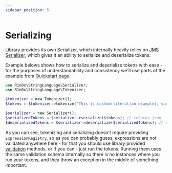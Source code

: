 ```yaml
---
sidebar_position: 5
---
```


# Serializing

Library provides its own Serializer, which internally heavily relies on [JMS Serializer](https://github.com/schmittjoh/serializer), 
which gives it an ability to serialize and deserialize tokens.

Example belows shows how to serialize and deserialize tokens with ease - for the purposes of understandability and consistency 
we'll use parts of the example from [Quickstart page](/string-language/quickstart). 

```php
use R1n0x\StringLanguage\Serializer;
use R1n0x\StringLanguage\Tokenizer;

$tokenizer = new Tokenizer();
$tokens = $tokenizer->tokenize('This is custom(literal(an example), var1) you can build');

$serializer = new Serializer();
$serializedTokens = $serializer->serialize($tokens); // returns json
$deserializedTokens = $serializer->deserialize($serializedTokens); // same value as $tokens
```

As you can see, tokenizing and serializing doesn't require providing `ExpressionRegistry`, so as you can probably guess,
expressions are not validated anywhere here - for that you should use library provided [validation](/string-language/validation) 
methods, or if you can - just run the tokens. Running them uses the same validation schema internally so there is no instances 
where you run your tokens, and they throw an exception in the middle of something important.